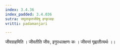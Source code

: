 ```yaml
---
index: 3.4.36
index_padded: 3.4.036
sutra: समूलाकृतजीवेषु हन्कृञ्ग्रहः
vritti: padamanjari

---
```

जीवग्राहमिति । जीवतीति जीवः, इगुपधलक्षणः कः । जीवन्तं गृह्णातीत्यर्थः ।।